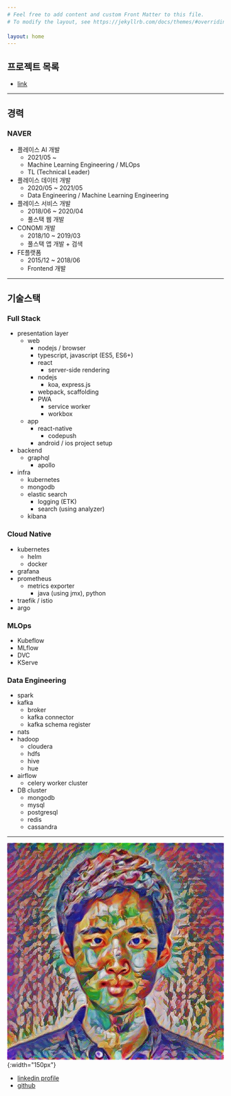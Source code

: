 ```yaml
---
# Feel free to add content and custom Front Matter to this file.
# To modify the layout, see https://jekyllrb.com/docs/themes/#overriding-theme-defaults

layout: home
---
```

## 프로젝트 목록
- [link](/projects)

---
## 경력
### NAVER
- 플레이스 AI 개발
  - 2021/05 ~
  - Machine Learning Engineering / MLOps
  - TL (Technical Leader)
- 플레이스 데이터 개발
  - 2020/05 ~ 2021/05
  - Data Engineering / Machine Learning Engineering
- 플레이스 서비스 개발
  - 2018/06 ~ 2020/04
  - 풀스택 웹 개발
- CONOMI 개발
  - 2018/10 ~ 2019/03
  - 풀스택 앱 개발 + 검색
- FE플랫폼
  - 2015/12 ~ 2018/06
  - Frontend 개발

---
## 기술스택
### Full Stack
- presentation layer
  - web
    - nodejs / browser
    - typescript, javascript (ES5, ES6+)
    - react
      - server-side rendering 
    - nodejs
        - koa, express.js
    - webpack, scaffolding
    - PWA
      - service worker
      - workbox
   - app
     - react-native
       - codepush
     - android / ios project setup
- backend
  - graphql
    - apollo
- infra
  - kubernetes
  - mongodb
  - elastic search
    - logging (ETK)
    - search (using analyzer)
  - kibana

### Cloud Native
- kubernetes
  - helm
  - docker
- grafana
- prometheus
  - metrics exporter 
    - java (using jmx), python
- traefik / istio
- argo

### MLOps
- Kubeflow
- MLflow
- DVC
- KServe

### Data Engineering
- spark
- kafka
  - broker
  - kafka connector
  - kafka schema register
- nats
- hadoop
  - cloudera
  - hdfs
  - hive
  - hue
- airflow
  - celery worker cluster
- DB cluster
  - mongodb
  - mysql
  - postgresql
  - redis
  - cassandra

---
![why_profile](/assets/image/profile/styled_why_profile.png){:width="150px"}
- [linkedin profile](https://www.linkedin.com/in/wonhong-yoo/)
- [github](https://github.com/getElementsByName/)